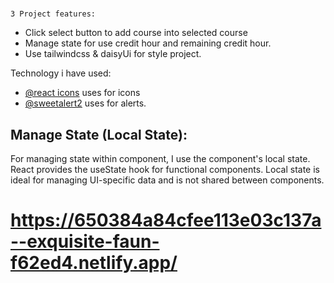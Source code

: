 #

    3 Project features:

- Click select button to add course into selected course
- Manage state for use credit hour and remaining credit hour.
- Use tailwindcss & daisyUi for style project.

Technology i have used:

- [@react icons](https://react-icons.github.io/react-icons/)
  uses for icons
- [@sweetalert2](https://sweetalert2.github.io/) uses for alerts.

## Manage State (Local State):

For managing state within component, I use the component's local state. React provides the useState hook for functional components. Local state is ideal for managing UI-specific data and is not shared between components.

# https://650384a84cfee113e03c137a--exquisite-faun-f62ed4.netlify.app/
